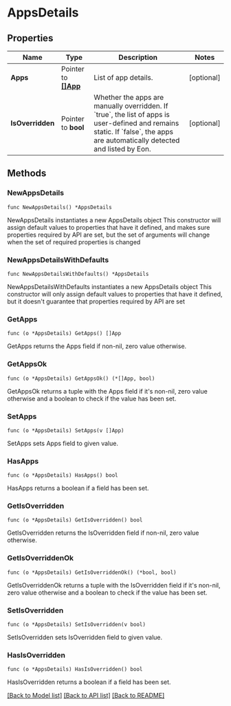 # AppsDetails

## Properties

Name | Type | Description | Notes
------------ | ------------- | ------------- | -------------
**Apps** | Pointer to [**[]App**](App.md) | List of app details. | [optional] 
**IsOverridden** | Pointer to **bool** | Whether the apps are manually overridden. If &#x60;true&#x60;, the list of apps is user-defined and remains static. If &#x60;false&#x60;, the apps are automatically detected and listed by Eon.  | [optional] 

## Methods

### NewAppsDetails

`func NewAppsDetails() *AppsDetails`

NewAppsDetails instantiates a new AppsDetails object
This constructor will assign default values to properties that have it defined,
and makes sure properties required by API are set, but the set of arguments
will change when the set of required properties is changed

### NewAppsDetailsWithDefaults

`func NewAppsDetailsWithDefaults() *AppsDetails`

NewAppsDetailsWithDefaults instantiates a new AppsDetails object
This constructor will only assign default values to properties that have it defined,
but it doesn't guarantee that properties required by API are set

### GetApps

`func (o *AppsDetails) GetApps() []App`

GetApps returns the Apps field if non-nil, zero value otherwise.

### GetAppsOk

`func (o *AppsDetails) GetAppsOk() (*[]App, bool)`

GetAppsOk returns a tuple with the Apps field if it's non-nil, zero value otherwise
and a boolean to check if the value has been set.

### SetApps

`func (o *AppsDetails) SetApps(v []App)`

SetApps sets Apps field to given value.

### HasApps

`func (o *AppsDetails) HasApps() bool`

HasApps returns a boolean if a field has been set.

### GetIsOverridden

`func (o *AppsDetails) GetIsOverridden() bool`

GetIsOverridden returns the IsOverridden field if non-nil, zero value otherwise.

### GetIsOverriddenOk

`func (o *AppsDetails) GetIsOverriddenOk() (*bool, bool)`

GetIsOverriddenOk returns a tuple with the IsOverridden field if it's non-nil, zero value otherwise
and a boolean to check if the value has been set.

### SetIsOverridden

`func (o *AppsDetails) SetIsOverridden(v bool)`

SetIsOverridden sets IsOverridden field to given value.

### HasIsOverridden

`func (o *AppsDetails) HasIsOverridden() bool`

HasIsOverridden returns a boolean if a field has been set.


[[Back to Model list]](../README.md#documentation-for-models) [[Back to API list]](../README.md#documentation-for-api-endpoints) [[Back to README]](../README.md)


